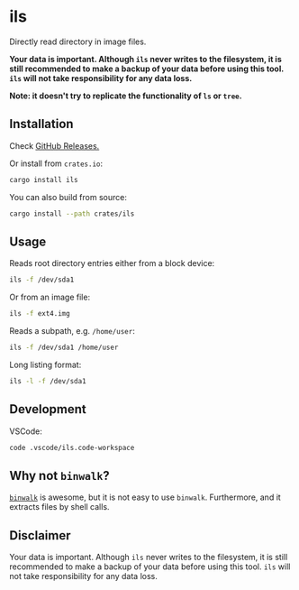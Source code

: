 # ils

Directly read directory in image files.

**Your data is important. Although `ils` never writes to the filesystem, it is still recommended to make a backup of your data before using this tool. `ils` will not take responsibility for any data loss.**

**Note: it doesn't try to replicate the functionality of `ls` or `tree`.**

## Installation

Check [GitHub Releases.](https://github.com/Myriad-Dreamin/ils/releases)

Or install from `crates.io`:

```bash
cargo install ils
```

You can also build from source:

```bash
cargo install --path crates/ils
```

## Usage

Reads root directory entries either from a block device:

```bash
ils -f /dev/sda1
```

Or from an image file:

```bash
ils -f ext4.img
```

Reads a subpath, e.g. `/home/user`:

```bash
ils -f /dev/sda1 /home/user
```

Long listing format:

```bash
ils -l -f /dev/sda1
```

## Development

VSCode:

```bash
code .vscode/ils.code-workspace
```

## Why not `binwalk`?

[`binwalk`](https://github.com/ReFirmLabs/binwalk) is awesome, but it is not easy to use `binwalk`. Furthermore, and it extracts files by shell calls.

## Disclaimer

Your data is important. Although `ils` never writes to the filesystem, it is still recommended to make a backup of your data before using this tool. `ils` will not take responsibility for any data loss.
